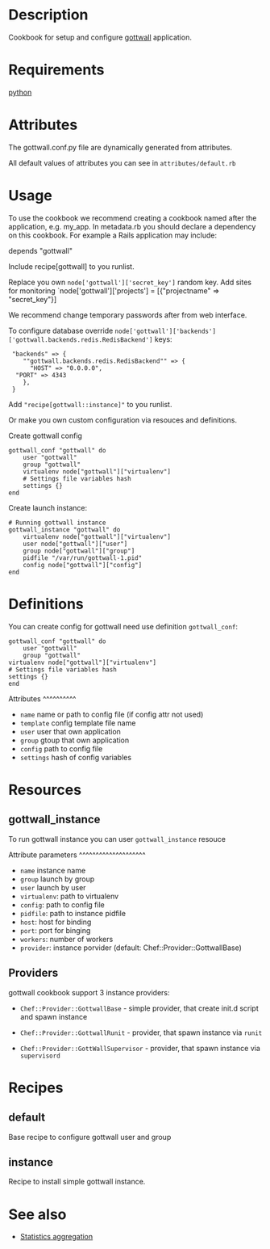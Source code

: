 Description
===========

Cookbook for setup and configure [gottwall](http://github.com/gottwall/gottwall) application.

Requirements
============

[python](https://github.com/opscode-cookbooks/python)

Attributes
==========

The gottwall.conf.py file are dynamically generated from attributes.

All default values of attributes you can see in `attributes/default.rb`


Usage
=====
To use the cookbook we recommend creating a cookbook named after the application, e.g. my_app.
In metadata.rb you should declare a dependency on this cookbook.
 For example a Rails application may include:

depends "gottwall"

Include recipe[gottwall] to you runlist.

Replace you own `node['gottwall']['secret_key']` random key.
Add sites for monitoring `node['gottwall']['projects'] = [{"projectname" => "secret_key"}]

We recommend change temporary passwords after from web interface.

To configure database override ``node['gottwall']['backends']['gottwall.backends.redis.RedisBackend']`` keys:

     "backends" => {
        ""gottwall.backends.redis.RedisBackend"" => {
          "HOST" => "0.0.0.0",
	  "PORT" => 4343
        },
     }

Add ``"recipe[gottwall::instance]"`` to you runlist.

Or make you own custom configuration via resouces and definitions.

Create gottwall config

    gottwall_conf "gottwall" do
        user "gottwall"
        group "gottwall"
        virtualenv node["gottwall"]["virtualenv"]
        # Settings file variables hash
        settings {}
    end

Create launch instance:

    # Running gottwall instance
    gottwall_instance "gottwall" do
        virtualenv node["gottwall"]["virtualenv"]
        user node["gottwall"]["user"]
        group node["gottwall"]["group"]
        pidfile "/var/run/gottwall-1.pid"
        config node["gottwall"]["config"]
    end


Definitions
===========

You can create config for gottwall need use definition ``gottwall_conf``:

    gottwall_conf "gottwall" do
        user "gottwall"
        group "gottwall"
	virtualenv node["gottwall"]["virtualenv"]
	# Settings file variables hash
	settings {}
    end

Attributes
^^^^^^^^^^

- ``name`` name or path to config file (if config attr not used)
- ``template`` config template file name
- ``user`` user that own application
- ``group`` gtoup that own application
- ``config`` path to config file
- ``settings`` hash of config variables

Resources
=========

gottwall_instance
-----------------

To run gottwall instance you can user ``gottwall_instance`` resouce

Attribute parameters
^^^^^^^^^^^^^^^^^^^^

- ``name`` instance name
- ``group`` launch by group
- ``user`` launch by user
- ``virtualenv``: path to virtualenv
- ``config``: path to config file
- ``pidfile``: path to instance pidfile
- ``host``: host for binding
- ``port``: port for binging
- ``workers``: number of workers
- ``provider``: instance porvider (default: Chef::Provider::GottwallBase)

Providers
---------

gottwall cookbook support 3 instance providers:

- ``Chef::Provider::GottwallBase`` - simple provider, that create init.d script and spawn instance

- ``Chef::Provider::GottwallRunit`` - provider, that spawn instance via ``runit``

- ``Chef::Provider::GottWallSupervisor`` - provider, that spawn instance via ``supervisord``


Recipes
=======

default
-------

Base recipe to configure gottwall user and group

instance
--------

Recipe to install simple gottwall instance.


See also
========

- [Statistics aggregation](https://github.com/gottwall/)